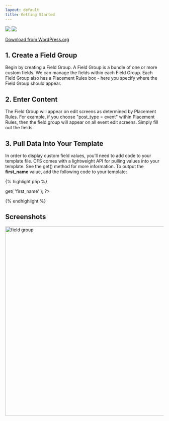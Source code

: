 ```yaml
---
layout: default
title: Getting Started
---
```


<img src="https://img.shields.io/wordpress/plugin/dt/custom-field-suite.svg" />
<img src="https://img.shields.io/wordpress/plugin/r/custom-field-suite.svg" />

<a href="https://wordpress.org/plugins/custom-field-suite/" target="_blank">Download from WordPress.org</a>

## 1. Create a Field Group

Begin by creating a Field Group. A Field Group is a bundle of one or more custom fields. We can manage the fields within each Field Group. Each Field Group also has a Placement Rules box - here you specify where the Field Group should appear.

## 2. Enter Content

The Field Group will appear on edit screens as determined by Placement Rules. For example, if you choose "post_type = event" within Placement Rules, then the field group will appear on all event edit screens. Simply fill out the fields.

## 3. Pull Data Into Your Template

In order to display custom field values, you’ll need to add code to your template file. CFS comes with a lightweight API for pulling values into your template. See the get() method for more information. To output the **first_name** value, add the following code to your template:

{% highlight php %}
<?php echo CFS()->get( 'first_name' ); ?>
{% endhighlight %}

## Screenshots

<img src="http://i.imgur.com/JH4ke1C.png" width="600" alt="field group" />
